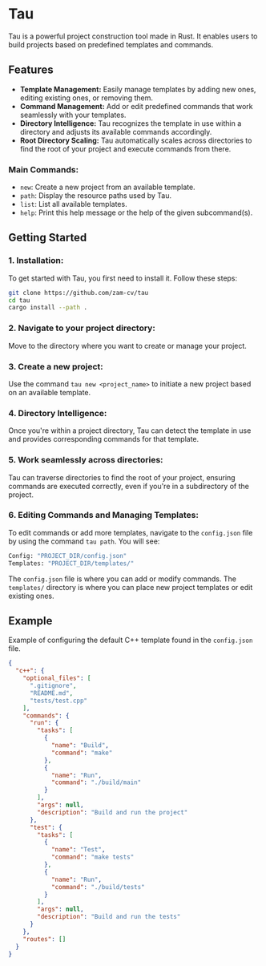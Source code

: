 # Tau

Tau is a powerful project construction tool made in Rust. It enables users to build projects based on predefined templates and commands.

## Features
- **Template Management:** Easily manage templates by adding new ones, editing existing ones, or removing them.
- **Command Management:** Add or edit predefined commands that work seamlessly with your templates.
- **Directory Intelligence:** Tau recognizes the template in use within a directory and adjusts its available commands accordingly.
- **Root Directory Scaling:** Tau automatically scales across directories to find the root of your project and execute commands from there.

### Main Commands:
- `new`: Create a new project from an available template.
- `path`: Display the resource paths used by Tau.
- `list`: List all available templates.
- `help`: Print this help message or the help of the given subcommand(s).

## Getting Started

### 1. Installation:

To get started with Tau, you first need to install it. Follow these steps:

```bash
git clone https://github.com/zam-cv/tau
cd tau
cargo install --path .
```

### 2. Navigate to your project directory:

Move to the directory where you want to create or manage your project.

### 3. Create a new project:

Use the command `tau new <project_name>` to initiate a new project based on an available template.

### 4. Directory Intelligence:

Once you're within a project directory, Tau can detect the template in use and provides corresponding commands for that template.

### 5. Work seamlessly across directories:

Tau can traverse directories to find the root of your project, ensuring commands are executed correctly, even if you're in a subdirectory of the project.

### 6. Editing Commands and Managing Templates:

To edit commands or add more templates, navigate to the `config.json` file by using the command `tau path`. You will see:

```bash
Config: "PROJECT_DIR/config.json"
Templates: "PROJECT_DIR/templates/"
```

The `config.json` file is where you can add or modify commands. The `templates/` directory is where you can place new project templates or edit existing ones.

## Example

Example of configuring the default C++ template found in the `config.json` file.

```json
{
  "c++": {
    "optional_files": [
      ".gitignore",
      "README.md",
      "tests/test.cpp"
    ],
    "commands": {
      "run": {
        "tasks": [
          {
            "name": "Build",
            "command": "make"
          },
          {
            "name": "Run",
            "command": "./build/main"
          }
        ],
        "args": null,
        "description": "Build and run the project"
      },
      "test": {
        "tasks": [
          {
            "name": "Test",
            "command": "make tests"
          },
          {
            "name": "Run",
            "command": "./build/tests"
          }
        ],
        "args": null,
        "description": "Build and run the tests"
      }
    },
    "routes": []
  }
}
```